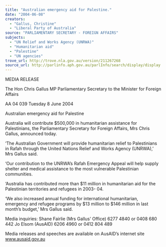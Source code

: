 ```yaml
---
title: "Australian emergency aid for Palestine."
date: "2004-06-08"
creators:
  - "Gallus, Christine"
  - "Liberal Party of Australia"
source: "PARLIAMENTARY SECRETARY - FOREIGN AFFAIRS"
subjects:
  - "UN Relief and Works Agency (UNRWA)"
  - "Humanitarian aid"
  - "Palestine"
  - "UN agencies"
trove_url: http://trove.nla.gov.au/version/211267268
source_url: http://parlinfo.aph.gov.au/parlInfo/search/display/display.w3p;query=Id%3A%22media/pressrel/3DRC6%22
---
```


 

 

 

 

 MEDIA  RELEASE 

 The Hon Chris Gallus MP  Parliamentary Secretary to the Minister for Foreign Affairs        

 AA 04 039                  Tuesday 8 June 2004 

 

 

 

 Australian emergency aid for Palestine 

 

 Australia will contribute $500,000 in humanitarian assistance for Palestinians, the Parliamentary  Secretary for Foreign Affairs, Mrs Chris Gallus, announced today.   

 ‘The Australian Government will provide humanitarian relief to Palestinians in Rafah through the  United Nations Relief and Works Agency (UNRWA),’ Mrs Gallus said.   

 ‘Our contribution to the UNRWA’s Rafah Emergency Appeal will help supply shelter and medical  assistance to the most vulnerable Palestinian communities.   

 ‘Australia has contributed more than $11 million in humanitarian aid for the Palestinian territories  and refugees in 2003- 04.   

 ‘We also increased annual funding for international humanitarian, emergency and refugee programs  by $13 million to $146 million in last month’s budget,’ Mrs Gallus said.   

 

 

 Media inquiries: Shane Fairlie (Mrs Gallus' Office) 6277 4840 or 0408 680 442  Jo Elsom (AusAID) 6206 4960 or 0412 804 489   

 

 

 

 Media releases and speeches are available on AusAID’s internet site www.ausaid.gov.au   

